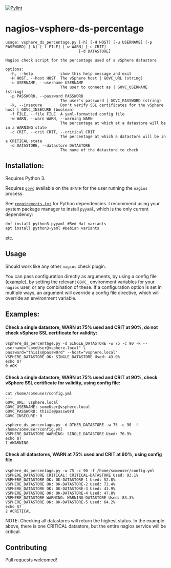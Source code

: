 [![Pylint](https://github.com/tjtoml/nagios-vsphere-ds-percentage/actions/workflows/pylint.yml/badge.svg?event=push)](https://github.com/tjtoml/nagios-vsphere-ds-percentage/actions/workflows/pylint.yml)
# nagios-vsphere-ds-percentage
```shell 
usage: vsphere_ds_percentage.py [-h] [-H HOST] [-u USERNAME] [-p PASSWORD] [-k] [-f FILE] [-w WARN] [-c CRIT]
                                [-d DATASTORE]

Nagios check script for the percentage used of a vSphere datastore

options:
  -h, --help            show this help message and exit
  -H HOST, --host HOST  The vSphere host | GOVC_URL (string)
  -u USERNAME, --username USERNAME
                        The user to connect as | GOVC_USERNAME (string)
  -p PASSWORD, --password PASSWORD
                        The user's password | GOVC_PASSWORD (string)
  -k, --insecure        Don't verify SSL certificates for the vSphere host | GOVC_INSECURE (boolean)
  -f FILE, --file FILE  A yaml-formatted config file
  -w WARN, --warn WARN, --warning WARN
                        The percentage at which at a datastore will be in a WARNING state
  -c CRIT, --crit CRIT, --critical CRIT
                        The percentage at which a datastore will be in a CRITICAL state
  -d DATASTORE, --datastore DATASTORE
                        The name of the datastore to check
```
## Installation:

Requires Python 3.   


Requires [`govc`](https://github.com/vmware/govmomi/tree/main/govc) available on the `$PATH` for the user running the `nagios` process. 

See [`requirements.txt`](requirements.txt) for Python dependencies. I recommend using your system package manager to install `pyyaml`, which is the only current dependency:  
```shell
dnf install python3-pyyaml #Red Hat variants
apt install python3-yaml #Debian variants
```
etc.

## Usage

Should work like any other `nagios` check plugin.  

You can pass configuration directly as arguments, by using a config file ([example](config.yaml.example)), by setting the relevant `GOVC_` environment variables for your `nagios` user, or any combination of these. If a configuration option is set in multiple ways, an argument will override a config file directive, which will override an environment variable.

## Examples:

#### Check a single datastore, WARN at 75% used and CRIT at 90%, do not check vSphere SSL certificate for validity:
```shell
vsphere_ds_percentage.py -d SINGLE_DATASTORE -w 75 -c 90 -k --username="someUser@vsphere.local" \
password="thisIs@passw0rd" --host="vsphere.local"
VSPHERE_DATASTORE OK: SINGLE_DATASTORE Used: 43.9%
echo $?
0 #OK
```
#### Check a single datastore, WARN at 75% used and CRIT at 90%, check vSphere SSL certificate for validity, using config file:

```shell
cat /home/someuser/config.yml
---
GOVC_URL: vsphere.local
GOVC_USERNAME: someUser@vsphere.local
GOVC_PASSWORD: thisIs@passw0rd
GOVC_INSECURE: 0

vsphere_ds_percentage.py -d OTHER_DATASTORE -w 75 -c 90 -f /home/someuser/config.yml
VSPHERE_DATASTORE WARNING: SINGLE_DATASTORE Used: 76.9%
echo $?
1 #WARNING
```

#### Check all datastores, WARN at 75% used and CRIT at 90%, using config file
```shell
vsphere_ds_percentage.py -w 75 -c 90 -f /home/someuser/config.yml
VSPHERE_DATASTORE CRITICAL: CRITICAL-DATASTORE Used: 93.1%
VSPHERE_DATASTORE OK: OK-DATASTORE-1 Used: 52.8%
VSPHERE_DATASTORE OK: OK-DATASTORE-2 Used: 72.4%
VSPHERE_DATASTORE OK: OK-DATASTORE-3 Used: 43.9%
VSPHERE_DATASTORE OK: OK-DATASTORE-4 Used: 47.8%
VSPHERE_DATASTORE WARNING: WARNING-DATASTORE Used: 83.3%
VSPHERE_DATASTORE OK: OK-DATASTORE-5 Used: 64.2%
echo $?
2 #CRITICAL
``` 
NOTE: Checking all datastores will return the highest status. In the example above, there is one CRITICAL datastore, but the entire nagios service will be critical.

## Contributing

Pull requests welcomed! 
